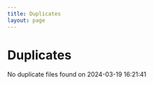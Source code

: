 ```yaml
---
title: Duplicates
layout: page
---
```


# Duplicates

No duplicate files found on 2024-03-19 16:21:41